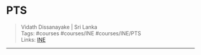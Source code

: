 # PTS

> Vidath Dissanayake | Sri Lanka  
> Tags: #courses #courses/INE #courses/INE/PTS  
> Links: [INE](../INE.md)  

---